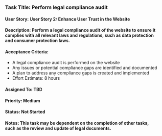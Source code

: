 ### Task Title: Perform legal compliance audit
#### User Story: User Story 2: Enhance User Trust in the Website

#### Description: Perform a legal compliance audit of the website to ensure it complies with all relevant laws and regulations, such as data protection and consumer protection laws.

#### Acceptance Criteria:

- A legal compliance audit is performed on the website
- Any issues or potential compliance gaps are identified and documented
- A plan to address any compliance gaps is created and implemented
- Effort Estimate: 8 hours

#### Assigned To: TBD

#### Priority: Medium

#### Status: Not Started

#### Notes: This task may be dependent on the completion of other tasks, such as the review and update of legal documents.





